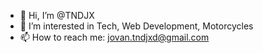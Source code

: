 - 👋 Hi, I’m @TNDJX
- 👀 I’m interested in Tech, Web Development, Motorcycles
- 📫 How to reach me: jovan.tndjxd@gmail.com


